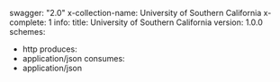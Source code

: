 swagger: "2.0"
x-collection-name: University of Southern California
x-complete: 1
info:
  title: University of Southern California
  version: 1.0.0
schemes:
- http
produces:
- application/json
consumes:
- application/json
